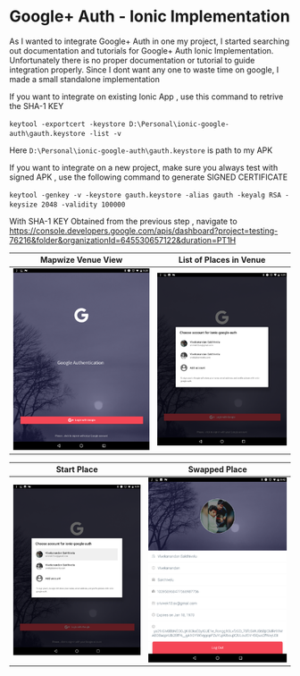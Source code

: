 # Google+ Auth - Ionic Implementation
 
As I wanted to integrate Google+ Auth in one my project, I started searching out documentation and tutorials for Google+ Auth Ionic Implementation. Unfortunately there is no proper documentation or tutorial to guide integration properly. Since I dont want any one to waste time on google, I made a small standalone implementation

If you want to integrate on existing Ionic App , use this command to retrive the SHA-1 KEY

  `keytool -exportcert -keystore D:\Personal\ionic-google-auth\gauth.keystore -list -v`
  
Here `D:\Personal\ionic-google-auth\gauth.keystore` is path to my APK 

If you want to integrate on a new project, make sure you always test with signed APK , use the following command to generate SIGNED CERTIFICATE

 `keytool -genkey -v -keystore gauth.keystore -alias gauth -keyalg RSA -keysize 2048 -validity 100000`
 

 With SHA-1 KEY Obtained from the previous step , navigate to https://console.developers.google.com/apis/dashboard?project=testing-76216&folder&organizationId=645530657122&duration=PT1H 


Mapwize Venue View             |  List of Places in Venue
:-------------------------:|:-------------------------:
![](https://github.com/VivekanandanS/ionic-google-auth/blob/master/src/assets/imgs/1.png)  |  ![](https://github.com/VivekanandanS/ionic-google-auth/blob/master/src/assets/imgs/2.png)

Start Place            |  Swapped Place
:-------------------------:|:-------------------------:
![](https://github.com/VivekanandanS/ionic-google-auth/blob/master/src/assets/imgs/3.png)  |  ![](https://github.com/VivekanandanS/ionic-google-auth/blob/master/src/assets/imgs/4.png)


